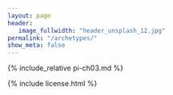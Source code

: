 ```yaml
---
layout: page
header:
   image_fullwidth: "header_unsplash_12.jpg"
permalink: "/archetypes/"
show_meta: false
---
```


{% include_relative pi-ch03.md %}

{% include license.html %}

